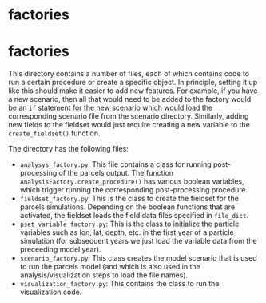 # factories
# factories

This directory contains a number of files, each of which contains code to run a certain procedure or create a specific object. In principle, setting it up like this should make
it easier to add new features. For example, if you have a new scenario, then all that would need to be added to the factory would be an `if` statement for the new scenario which
would load the corresponding scenario file from the scenario directory. Similarly, adding new fields to the fieldset would just require creating a new variable to the 
`create_fieldset()` function. 

The directory has the following files:
- `analysys_factory.py`: This file contains a class for running post-processing of the parcels output. The function `AnalysisFactory.create_procedure()` has various 
boolean variables, which trigger running the corresponding post-processing procedure.
- `fieldset_factory.py`: This is the class to create the fieldset for the parcels simulations. Depending on the boolean functions that are activated, the fieldset loads the 
field data files specified in `file_dict`.
- `pset_variable_factory.py`: This is the class to initialize the particle variables such as lon, lat, depth, etc. in the first year of a particle simulation (for subsequent years
we just load the variable data from the preceeding model year).
- `scenario_factory.py`: This class creates the model scenario that is used to run the parcels model (and which is also used in the analysis/visualization steps to load the file
names). 
- `visualization_factory.py`: This contains the class to run the visualization code. 
